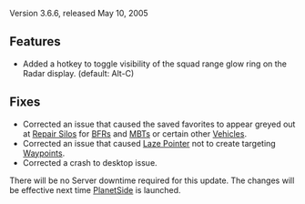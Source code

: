 Version 3.6.6, released May 10, 2005

## Features

- Added a hotkey to toggle visibility of the squad range glow ring on the Radar
  display. (default: Alt-C)

## Fixes

- Corrected an issue that caused the saved favorites to appear greyed out at
  [Repair Silos](../items/Repair_Rearm_Silo.md) for
  [BFRs](../vehicles/BattleFrame_Robotics.md) and
  [MBTs](../items/Medium_Battle_Tank.md) or certain other
  [Vehicles](../vehicles/Vehicle.md).
- Corrected an issue that caused [Laze Pointer](../weapons/Laze_Pointer.md) not
  to create targeting [Waypoints](../terminology/Waypoint.md).
- Corrected a crash to desktop issue.

There will be no Server downtime required for this update. The changes will be
effective next time [PlanetSide](../PlanetSide.md) is launched.
